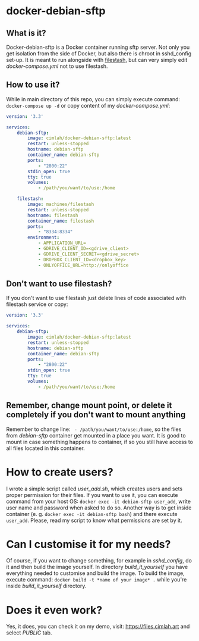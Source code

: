 # docker-debian-sftp

## What is it?
Docker-debian-sftp is a Docker container running sftp server.
Not only you get isolation from the side of Docker, but also there is chroot in sshd_config set-up. It is meant to run alongside with [filestash](https://github.com/mickael-kerjean/filestash), but can very simply edit *docker-compose.yml* not to use filestash.

## How to use it?
While in main directory of this repo, you can simply execute command: `docker-compose up -d` or copy content of my *docker-compose.yml*:

``` yml
version: '3.3'

services:
    debian-sftp:
        image: cimlah/docker-debian-sftp:latest
        restart: unless-stopped
        hostname: debian-sftp
        container_name: debian-sftp
        ports:
            - "2800:22"
        stdin_open: true
        tty: true
        volumes: 
            - /path/you/want/to/use:/home

    filestash:
        image: machines/filestash
        restart: unless-stopped
        hostname: filestash
        container_name: filestash
        ports:
            - "8334:8334"
        environment: 
            - APPLICATION_URL=
            - GDRIVE_CLIENT_ID=<gdrive_client>
            - GDRIVE_CLIENT_SECRET=<gdrive_secret>
            - DROPBOX_CLIENT_ID=<dropbox_key>
            - ONLYOFFICE_URL=http://onlyoffice
```

## Don't want to use filestash?
If you don't want to use filestash just delete lines of code associated with filestash service or copy:

``` yml
version: '3.3'

services:
    debian-sftp:
        image: cimlah/docker-debian-sftp:latest
        restart: unless-stopped
        hostname: debian-sftp
        container_name: debian-sftp
        ports:
            - "2800:22"
        stdin_open: true
        tty: true
        volumes: 
            - /path/you/want/to/use:/home
```

## Remember, change mount point, or delete it completely if you don't want to mount anything

Remember to change line: ` - /path/you/want/to/use:/home`, so the files from *debian-sftp* container get mounted in a place you want. It is good to mount in case something happens to container, if so you still have access to all files located in this container.

# How to create users?
I wrote a simple script called *user_add.sh*, which creates users and sets proper permission for their files.
If you want to use it, you can execute command from your host OS: `docker exec -it debian-sftp user_add`, write user name and password when asked to do so. Another way is to get inside container (e. g. `docker exec -it debian-sftp bash`) and there execute `user_add`.
Please, read my script to know what permissions are set by it.

# Can I customise it for my needs?
Of course, if you want to change something, for example in *sshd_config*, do it and then build the image yourself. In directory *build_it_yourself* you have everything needed to customise and build the image. To build the image, execute command: `docker build -t *name of your image* .` while you're inside *build_it_yourself* directory.

# Does it even work?
Yes, it does, you can check it on my demo, visit: https://files.cimlah.art and select *PUBLIC* tab.